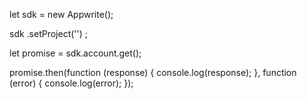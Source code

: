 let sdk = new Appwrite();

sdk
    .setProject('')
;

let promise = sdk.account.get();

promise.then(function (response) {
    console.log(response);
}, function (error) {
    console.log(error);
});